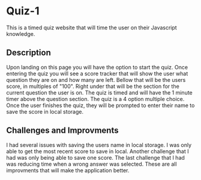 # Quiz-1
This is a timed quiz website that will time the user on their Javascript knowledge.

## Description
Upon landing on this page you will have the option to start the quiz. Once entering the quiz you will see a score tracker that will show the user what question they are on and how many are left. Bellow that will be the users score, in multiples of "100". Right under that will be the section for the current question the user is on. The quiz is timed and will have the 1 minute timer above the question section. The quiz is a 4 option multiple choice. Once the user finishes the quiz, they will be prompted to enter their name to save the score in local storage.

## Challenges and Improvments
I had several issues with saving the users name in local storage. I was only able to get the most recent score to save in local. Another challenge that I had was only being able to save one score. The last challenge that I had was reducing time when a wrong answer was selected. These are all improvments that will make the application better.